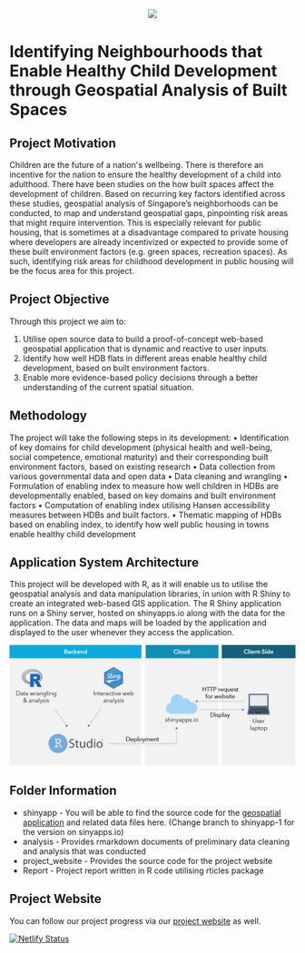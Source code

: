 <p align="center">
<img src="https://github.com/xiaorongw/tinyblocks/blob/master/shinyapp/www/logo2.png" height="300">
</p>

# Identifying Neighbourhoods that Enable Healthy Child Development through Geospatial Analysis of Built Spaces

## Project Motivation
Children are the future of a nation's wellbeing. There is therefore an incentive for the nation to ensure the healthy development of a child into adulthood. 
There have been studies on the how built spaces affect the development of children. Based on recurring key factors identified across these studies, geospatial analysis of Singapore’s neighborhoods can be conducted, to map and understand geospatial gaps, pinpointing risk areas that might require intervention. 
This is especially relevant for public housing, that is sometimes at a disadvantage compared to private housing where developers are already incentivized or expected to provide some of these built environment factors (e.g. green spaces, recreation spaces). As such, identifying risk areas for childhood development in public housing will be the focus area for this project.

## Project Objective 
Through this project we aim to:
1.	Utilise open source data to build a proof-of-concept web-based geospatial application that is dynamic and reactive to user inputs.
2.	Identify how well HDB flats in different areas enable healthy child development, based on built environment factors.
3.	Enable more evidence-based policy decisions through a better understanding of the current spatial situation.

## Methodology 
The project will take the following steps in its development:
•	Identification of key domains for child development (physical health and well-being, social competence, emotional maturity) and their corresponding built environment factors, based on existing research
•	Data collection from various governmental data and open data
•	Data cleaning and wrangling
•	Formulation of enabling index to measure how well children in HDBs are developmentally enabled, based on key domains and built environment factors
•	Computation of enabling index utilising Hansen accessibility measures between HDBs and built factors.
•	Thematic mapping of HDBs based on enabling index, to identify how well public housing in towns enable healthy child development

## Application System Architecture 
This project will be developed with R, as it will enable us to utilise the geospatial analysis and data manipulation libraries, in union with R Shiny to create an integrated web-based GIS application. The R Shiny application runs on a Shiny server, hosted on shinyapps.io along with the data for the application. The data and maps will be loaded by the application and displayed to the user whenever they access the application.

![Architecture](https://github.com/xiaorongw/gis-project/blob/master/project_website/static/images/architecture.png)

## Folder Information
+ shinyapp - You will be able to find the source code for the [geospatial application](https://tinyblocks.shinyapps.io/shinyapp/) and related data files here. (Change branch to shinyapp-1 for the version on sinyapps.io)
+ analysis - Provides rmarkdown documents of preliminary data cleaning and analysis that was conducted
+ project_website - Provides the source code for the project website
+ Report - Project report written in R code utilising rticles package 

## Project Website
You can follow our project progress via our [project website](https://tinyblocks.rbind.io/) as well. 

[![Netlify Status](https://api.netlify.com/api/v1/badges/ebd33618-12ef-46d6-8a43-2d51b31a52f0/deploy-status)](https://app.netlify.com/sites/nostalgic-bose-3a08f1/deploys)
